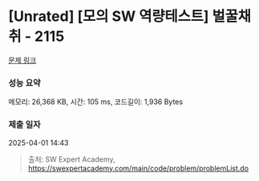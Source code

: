 # [Unrated] [모의 SW 역량테스트] 벌꿀채취 - 2115 

[문제 링크](https://swexpertacademy.com/main/code/problem/problemDetail.do?contestProbId=AV5V4A46AdIDFAWu) 

### 성능 요약

메모리: 26,368 KB, 시간: 105 ms, 코드길이: 1,936 Bytes

### 제출 일자

2025-04-01 14:43



> 출처: SW Expert Academy, https://swexpertacademy.com/main/code/problem/problemList.do